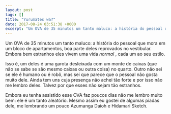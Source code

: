 ```yaml
---
layout: post
tags: []
title: "Yurumates wa?"
date: 2017-08-24 03:51:38 +0000
excerpt: "Um OVA de 35 minutos um tanto maluco: a história do pessoal que mora em um bloco de apartamentos, boa parte deles reprovados no vestibular...."
---
```


Um OVA de 35 minutos um tanto maluco: a história do pessoal que mora em um bloco de apartamentos, boa parte deles reprovados no vestibular. Embora bem estranhos eles vivem uma vida *normal* , cada um ao seu estilo.

Isso é, um deles é uma garota desleixada com um monte de caixas (que não se sabe se são mesmo caixas ou outra coisa) no quarto. Outro não sei se ele é humano ou é robô, mas sei que parece que o pessoal não gosta muito dele. Ainda tem uns cuja presença não achei tão forte e por isso não me lembro deles. Talvez por que esses não sejam tão estranhos.

Embora eu tenha assistido esse OVA faz poucos dias não me lembro muito bem: ele é um tanto aleatório. Mesmo assim eu gostei de algumas piadas dele, me lembrando um pouco Azumanga Daioh e Hidamari Sketch.